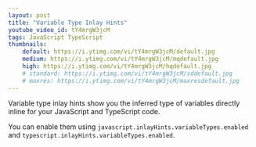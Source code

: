 ```yaml
---
layout: post
title: "Variable Type Inlay Hints"
youtube_video_id: tY4mrgW3jcM
tags: JavaScript TypeScript
thumbnails:
    default: https://i.ytimg.com/vi/tY4mrgW3jcM/default.jpg
    medium: https://i.ytimg.com/vi/tY4mrgW3jcM/mqdefault.jpg
    high: https://i.ytimg.com/vi/tY4mrgW3jcM/hqdefault.jpg
    # standard: https://i.ytimg.com/vi/tY4mrgW3jcM/sddefault.jpg
    # maxres: https://i.ytimg.com/vi/tY4mrgW3jcM/maxresdefault.jpg
---
```


Variable type inlay hints show you the inferred type of variables directly inline for your JavaScript and TypeScript code.

You can enable them using `javascript.inlayHints.variableTypes.enabled` and `typescript.inlayHints.variableTypes.enabled`.